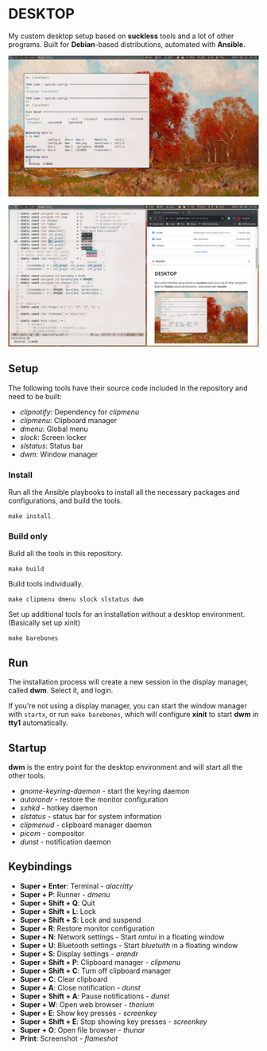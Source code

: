 # DESKTOP

My custom desktop setup based on **suckless** tools and a lot of other programs. Built for **Debian**-based distributions, automated with **Ansible**.

![Desktop screenshot](assets/screenshot_1.png)

![Desktop screenshot](assets/screenshot_2.png)

## Setup

The following tools have their source code included in the repository and need to be built:

- _clipnotify_: Dependency for _clipmenu_
- _clipmenu_: Clipboard manager
- _dmenu_: Global menu
- _slock_: Screen locker
- _slstatus_: Status bar
- _dwm_: Window manager

### Install

Run all the Ansible playbooks to install all the necessary packages and configurations, and build the tools.

```shell
make install
```

### Build only

Build all the tools in this repository.

```shell
make build
```

Build tools individually.

```shell
make clipmenu dmenu slock slstatus dwm
```

Set up additional tools for an installation without a desktop environment. (Basically set up xinit)

```shell
make barebones
```

## Run

The installation process will create a new session in the display manager, called **dwm**. Select it, and login.

If you're not using a display manager, you can start the window manager with `startx`, or run `make barebones`, which will configure **xinit** to start **dwm** in **tty1** automatically.

## Startup

**dwm** is the entry point for the desktop environment and will start all the other tools.

- _gnome-keyring-daemon_ - start the keyring daemon
- _autorandr_ - restore the monitor configuration
- _sxhkd_ - hotkey daemon
- _slstatus_ - status bar for system information
- _clipmenud_ - clipboard manager daemon
- _picom_ - compositor
- _dunst_ - notification daemon

## Keybindings

- **Super + Enter**: Terminal - _alacritty_
- **Super + P**: Runner - _dmenu_
- **Super + Shift + Q**: Quit
- **Super + Shift + L**: Lock
- **Super + Shift + S**: Lock and suspend
- **Super + R**: Restore monitor configuration
- **Super + N**: Network settings - Start _nmtui_ in a floating window
- **Super + U**: Bluetooth settings - Start _bluetuith_ in a floating window
- **Super + S**: Display settings - _arandr_
- **Super + Shift + P**: Clipboard manager - _clipmenu_
- **Super + Shift + C**: Turn off clipboard manager
- **Super + C**: Clear clipboard
- **Super + A**: Close notification - _dunst_
- **Super + Shift + A**: Pause notifications - _dunst_
- **Super + W**: Open web browser - _thorium_
- **Super + E**: Show key presses - _screenkey_
- **Super + Shift + E**: Stop showing key presses - _screenkey_
- **Super + O**: Open file browser - _thunar_
- **Print**: Screenshot - _flameshot_
